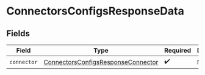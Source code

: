 # ConnectorsConfigsResponseData


## Fields

| Field                                                                                           | Type                                                                                            | Required                                                                                        | Description                                                                                     |
| ----------------------------------------------------------------------------------------------- | ----------------------------------------------------------------------------------------------- | ----------------------------------------------------------------------------------------------- | ----------------------------------------------------------------------------------------------- |
| `connector`                                                                                     | [ConnectorsConfigsResponseConnector](../../models/shared/ConnectorsConfigsResponseConnector.md) | :heavy_check_mark:                                                                              | N/A                                                                                             |